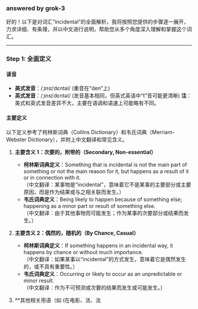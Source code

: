### answered by grok-3
好的！以下是对词汇“incidental”的全面解析，我将按照您提供的步骤逐一展开，力求详细、有条理，并以中文进行说明，帮助您从多个角度深入理解和掌握这个词汇。

---

### Step 1: 全面定义
#### 读音
- **美式发音**：/ˌɪnsɪˈdɛntəl/ (重音在“den”上)
- **英式发音**：/ˌɪnsɪˈdɛntəl/ (发音基本相同，但英式英语中“t”音可能更清晰)
**注**：美式和英式发音差异不大，主要在语调和语速上可能略有不同。

#### 主要定义
以下定义参考了柯林斯词典（Collins Dictionary）和韦氏词典（Merriam-Webster Dictionary），并附上中文翻译和常见含义。

1. **主要含义 1：次要的，附带的（Secondary, Non-essential）**
   - **柯林斯词典定义**：Something that is incidental is not the main part of something or not the main reason for it, but happens as a result of it or in connection with it.  
     （中文翻译：某事物是“incidental”，意味着它不是某事的主要部分或主要原因，而是作为结果或与之相关联而发生。）
   - **韦氏词典定义**：Being likely to happen because of something else; happening as a minor part or result of something else.  
     （中文翻译：由于其他事物而可能发生；作为某事的次要部分或结果而发生。）

2. **主要含义 2：偶然的，随机的（By Chance, Casual）**
   - **柯林斯词典定义**：If something happens in an incidental way, it happens by chance or without much importance.  
     （中文翻译：如果某事以“incidental”的方式发生，意味着它是偶然发生的，或不具有重要性。）
   - **韦氏词典定义**：Occurring or likely to occur as an unpredictable or minor result.  
     （中文翻译：作为不可预测或次要的结果而发生或可能发生。）

3. **其他相关用语（如 (在电影、法、法